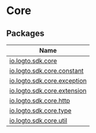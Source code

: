 # Core


## Packages

| Name |
|---|
| [io.logto.sdk.core](io.logto.sdk.core/index.md) |
| [io.logto.sdk.core.constant](io.logto.sdk.core.constant/index.md) |
| [io.logto.sdk.core.exception](io.logto.sdk.core.exception/index.md) |
| [io.logto.sdk.core.extension](io.logto.sdk.core.extension/index.md) |
| [io.logto.sdk.core.http](io.logto.sdk.core.http/index.md) |
| [io.logto.sdk.core.type](io.logto.sdk.core.type/index.md) |
| [io.logto.sdk.core.util](io.logto.sdk.core.util/index.md) |
